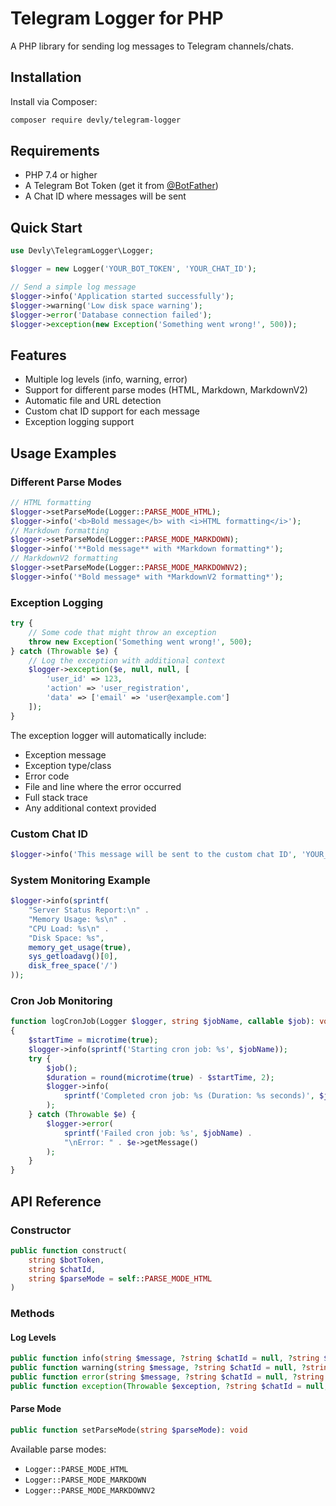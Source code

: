 # Telegram Logger for PHP

A PHP library for sending log messages to Telegram channels/chats.

## Installation

Install via Composer: 

```bash
composer require devly/telegram-logger
```

## Requirements

- PHP 7.4 or higher
- A Telegram Bot Token (get it from [@BotFather](https://t.me/botfather))
- A Chat ID where messages will be sent

## Quick Start

```php
use Devly\TelegramLogger\Logger;

$logger = new Logger('YOUR_BOT_TOKEN', 'YOUR_CHAT_ID');

// Send a simple log message
$logger->info('Application started successfully');
$logger->warning('Low disk space warning');
$logger->error('Database connection failed');
$logger->exception(new Exception('Something went wrong!', 500));
```

## Features

- Multiple log levels (info, warning, error)
- Support for different parse modes (HTML, Markdown, MarkdownV2)
- Automatic file and URL detection
- Custom chat ID support for each message
- Exception logging support

## Usage Examples

### Different Parse Modes

```php
// HTML formatting
$logger->setParseMode(Logger::PARSE_MODE_HTML);
$logger->info('<b>Bold message</b> with <i>HTML formatting</i>');
// Markdown formatting
$logger->setParseMode(Logger::PARSE_MODE_MARKDOWN);
$logger->info('**Bold message** with *Markdown formatting*');
// MarkdownV2 formatting
$logger->setParseMode(Logger::PARSE_MODE_MARKDOWNV2);
$logger->info('*Bold message* with *MarkdownV2 formatting*');
```

### Exception Logging

```php
try {
    // Some code that might throw an exception
    throw new Exception('Something went wrong!', 500);
} catch (Throwable $e) {
    // Log the exception with additional context
    $logger->exception($e, null, null, [
        'user_id' => 123,
        'action' => 'user_registration',
        'data' => ['email' => 'user@example.com']
    ]);
}
```

The exception logger will automatically include:
- Exception message
- Exception type/class
- Error code
- File and line where the error occurred
- Full stack trace
- Any additional context provided

### Custom Chat ID

```php
$logger->info('This message will be sent to the custom chat ID', 'YOUR_CHAT_ID');
```

### System Monitoring Example

```php
$logger->info(sprintf(
    "Server Status Report:\n" .
    "Memory Usage: %s\n" .
    "CPU Load: %s\n" .
    "Disk Space: %s",
    memory_get_usage(true),
    sys_getloadavg()[0],
    disk_free_space('/')
));
```

### Cron Job Monitoring

```php
function logCronJob(Logger $logger, string $jobName, callable $job): void
{
    $startTime = microtime(true);
    $logger->info(sprintf('Starting cron job: %s', $jobName));
    try {
        $job();
        $duration = round(microtime(true) - $startTime, 2);
        $logger->info(
            sprintf('Completed cron job: %s (Duration: %s seconds)', $jobName, $duration)
        );
    } catch (Throwable $e) {
        $logger->error(
            sprintf('Failed cron job: %s', $jobName) .
            "\nError: " . $e->getMessage()
        );
    }
}
```

## API Reference

### Constructor

```php
public function construct(
    string $botToken,
    string $chatId,
    string $parseMode = self::PARSE_MODE_HTML
)
```

### Methods

#### Log Levels

```php
public function info(string $message, ?string $chatId = null, ?string $parseMode = null): bool
public function warning(string $message, ?string $chatId = null, ?string $parseMode = null): bool
public function error(string $message, ?string $chatId = null, ?string $parseMode = null): bool
public function exception(Throwable $exception, ?string $chatId = null, ?string $parseMode = null, ?array $context = null): bool
```

#### Parse Mode

```php
public function setParseMode(string $parseMode): void
```

Available parse modes:
- `Logger::PARSE_MODE_HTML`
- `Logger::PARSE_MODE_MARKDOWN`
- `Logger::PARSE_MODE_MARKDOWNV2`

